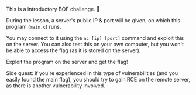 This is a introductory BOF challenge. 👀 

During the lesson, a server's public IP & port will be given, on which this program (`main.c`) runs. 

You may connect to it using the `nc [ip] [port]` command and exploit this on the server. You can also test this on your own computer, but you won't be able to access the flag (as it is stored on the server).

Exploit the program on the server and get the flag!

Side quest: if you're experienced in this type of vulnerabilities (and you easily found the main flag), you should try to gain RCE on the remote server, as there is another vulnerability involved.